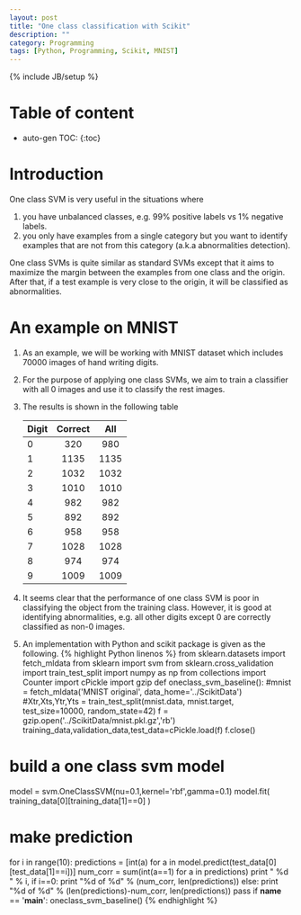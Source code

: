 ```yaml
---
layout: post
title: "One class classification with Scikit"
description: ""
category: Programming
tags: [Python, Programming, Scikit, MNIST]
---
```

{% include JB/setup %}
<script type="text/javascript"
 src="http://cdn.mathjax.org/mathjax/latest/MathJax.js?config=TeX-AMS-MML_HTMLorMML">
</script>
 
# Table of content
* auto-gen TOC:
{:toc}

# Introduction
One class SVM is very useful in the situations where

1. you have unbalanced classes, e.g. 99% positive labels vs 1% negative labels.
1. you only have examples from a single category but you want to identify examples that are not from this category (a.k.a abnormalities detection).

One class SVMs is quite similar as standard SVMs except that it aims to maximize the margin between the examples from one class and the origin. After that, if a test example is very close to the origin, it will be classified as abnormalities. 

# An example on MNIST

1. As an example, we will be working with MNIST dataset which includes 70000 images of hand writing digits.
1. For the purpose of applying one class SVMs, we aim to train a classifier with all 0 images and use it to classify the rest images.
1. The results is shown in the following table

   |Digit|Correct|All|
   |:---|:---:|:---:|
   |0 | 320 | 980
   |1 | 1135 | 1135
   |2 | 1032 | 1032
   |3 | 1010 | 1010
   |4 | 982 | 982
   |5 | 892 | 892
   |6 | 958 | 958
   |7 | 1028 | 1028
   |8 | 974 | 974
   |9 | 1009 | 1009
1. It seems clear that the performance of one class SVM is poor in classifying the object from the training class. However, it is good at identifying abnormalities, e.g. all other digits except 0 are correctly classified as non-0 images.
1. An implementation with Python and scikit package is given as the following. 
{% highlight Python linenos %}
from sklearn.datasets import fetch_mldata
from sklearn import svm
from sklearn.cross_validation import train_test_split
import numpy as np
from collections import Counter
import cPickle
import gzip
def oneclass_svm_baseline():
  #mnist = fetch_mldata('MNIST original', data_home='../ScikitData')
  #Xtr,Xts,Ytr,Yts = train_test_split(mnist.data, mnist.target, test_size=10000, random_state=42)
  f = gzip.open('../ScikitData/mnist.pkl.gz','rb')
  training_data,validation_data,test_data=cPickle.load(f)
  f.close()
  # build a one class svm model
  model = svm.OneClassSVM(nu=0.1,kernel='rbf',gamma=0.1)
  model.fit( training_data[0][training_data[1]==0] )    
  # make prediction
  for i in range(10):
    predictions = [int(a) for a in model.predict(test_data[0][test_data[1]==i])]
    num_corr = sum(int(a==1) for a in predictions)
    print "   %d   " % i,
    if i==0:
      print "%d of %d" % (num_corr, len(predictions))
    else:
      print "%d of %d" % (len(predictions)-num_corr, len(predictions))
  pass
if __name__ == '__main__':
  oneclass_svm_baseline()
{% endhighlight %}